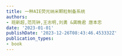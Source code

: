 ```yaml
---
title: 一种AIE荧光纳米颗粒制备系统
authors:
- 班新超,范芫钟,王志明,刘勇 &龚晚君 唐本忠
date: '2023-01-01'
publishDate: '2023-12-26T08:43:46.453332Z'
publication_types:
- book
---
```

